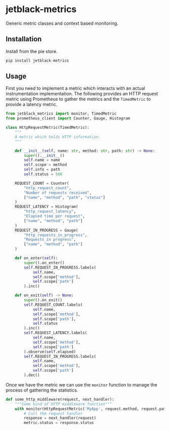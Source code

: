 # jetblack-metrics

Generic metric classes and context based monitoring.

## Installation

Install from the pie store.

```bash
pip install jetblack-metrics
```

## Usage

First you need to implement a metric which interacts with an actual
instrumentation implementation. The following provides an HTTP request
metric using Prometheus to gather the metrics and the `TimedMetric` to
provide a latency metric.

```python
from jetblack_metrics import monitor, TimedMetric
from prometheus_client import Counter, Gauge, Histogram

class HttpRequestMetric(TimedMetric):
    """
    A metric which holds HTTP information.
    """

    def __init__(self, name: str, method: str, path: str) -> None:
        super().__init__()
        self.name = name
        self.scope = method
        self.info = path
        self.status = 500

    REQUEST_COUNT = Counter(
        "http_request_count",
        "Number of requests received",
        ["name", "method", "path", "status"]
    )
    REQUEST_LATENCY = Histogram(
        "http_request_latency",
        "Elapsed time per request",
        ["name", "method", "path"]
    )
    REQUEST_IN_PROGRESS = Gauge(
        "http_requests_in_progress",
        "Requests in progress",
        ["name", "method", "path"]
    )

    def on_enter(self):
        super().on_enter()
        self.REQUEST_IN_PROGRESS.labels(
            self.name,
            self.scope['method'],
            self.scope['path']
        ).inc()

    def on_exit(self) -> None:
        super().on_exit()
        self.REQUEST_COUNT.labels(
            self.name,
            self.scope['method'],
            self.scope['path'],
            self.status
        ).inc()
        self.REQUEST_LATENCY.labels(
            self.name,
            self.scope['method'],
            self.scope['path']
        ).observe(self.elapsed)
        self.REQUEST_IN_PROGRESS.labels(
            self.name,
            self.scope['method'],
            self.scope['path']
        ).dec()
```

Once we have the metric we can use the `monitor` function to manage the process
of gathering the statistics.

```python
def some_http_middleware(request, next_handler):
    """Some kind of HTTP middleware function"""
    with monitor(HttpRequestMetric('MyApp', request.method, request.path)) as metric:
        # Call the request handler
        response = next_handler(request)
        metric.status = response.status
```
